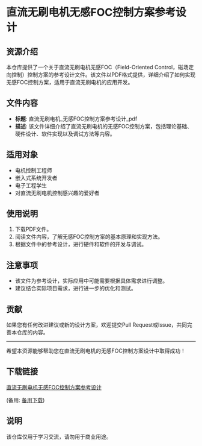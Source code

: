 # 直流无刷电机无感FOC控制方案参考设计

## 资源介绍

本仓库提供了一个关于直流无刷电机无感FOC（Field-Oriented Control，磁场定向控制）控制方案的参考设计文件。该文件以PDF格式提供，详细介绍了如何实现无感FOC控制方案，适用于直流无刷电机的应用开发。

## 文件内容

- **标题**: 直流无刷电机_无感FOC控制方案参考设计_pdf
- **描述**: 该文件详细介绍了直流无刷电机的无感FOC控制方案，包括理论基础、硬件设计、软件实现以及调试方法等内容。

## 适用对象

- 电机控制工程师
- 嵌入式系统开发者
- 电子工程学生
- 对直流无刷电机控制感兴趣的爱好者

## 使用说明

1. 下载PDF文件。
2. 阅读文件内容，了解无感FOC控制方案的基本原理和实现方法。
3. 根据文件中的参考设计，进行硬件和软件的开发与调试。

## 注意事项

- 该文件为参考设计，实际应用中可能需要根据具体需求进行调整。
- 建议结合实际项目需求，进行进一步的优化和测试。

## 贡献

如果您有任何改进建议或新的设计方案，欢迎提交Pull Request或Issue，共同完善本仓库的内容。

---

希望本资源能够帮助您在直流无刷电机的无感FOC控制方案设计中取得成功！

## 下载链接
[直流无刷电机无感FOC控制方案参考设计](https://pan.quark.cn/s/0b4cd0d7c862) 

(备用: [备用下载](https://pan.baidu.com/s/1mw_WcU3YNhoDY3pK8cURtw?pwd=1234))

## 说明

该仓库仅用于学习交流，请勿用于商业用途。

